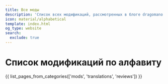 ```yaml
---
title: Все моды
description: 'Список всех модификаций, рассмотренных в блоге dragomano.ru.'
icon: material/alphabetical
template: index.html
og_type: website
search:
  exclude: true
---
```


# Список модификаций по алфавиту

<div class="mdx-columns" markdown>

{{ list_pages_from_categories(['mods', 'translations', 'reviews']) }}

</div>
